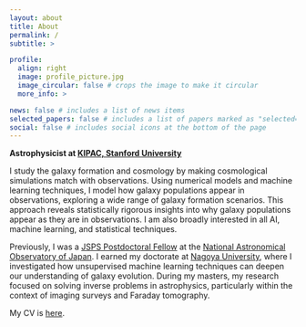 ```yaml
---
layout: about
title: About
permalink: /
subtitle: >

profile:
  align: right
  image: profile_picture.jpg
  image_circular: false # crops the image to make it circular
  more_info: >

news: false # includes a list of news items
selected_papers: false # includes a list of papers marked as "selected={true}"
social: false # includes social icons at the bottom of the page
---
```


**Astrophysicist at [KIPAC, Stanford University](https://kipac.stanford.edu)**

<!-- I study the Universe by combining simulations with observations.  -->
<!-- My research
focuses on the physics that govern galaxy formation and evolution. I use numerical simulations and machine learning techniques to model how galaxy populations appear in observations. This approach allows me to explore a high-dimensional parameter space of possible galaxy formation scenarios, providing
insights into everything from the formation of the youngest galaxies to the growth
of massive galaxies and their host dark matter halos. -->

I study the galaxy formation and cosmology by making cosmological simulations match with observations. Using numerical models and machine learning techniques, I model how galaxy populations appear in observations, exploring a wide range of galaxy formation scenarios. This approach reveals statistically rigorous insights into why galaxy populations appear as they are in observations. I am also broadly interested in all AI, machine learning, and statistical techniques.

Previously, I was a [JSPS Postdoctoral Fellow](https://www.jsps.go.jp/english/e-pd/) at the [National Astronomical Observatory of Japan](https://sci.nao.ac.jp/main/en/). I earned my doctorate at [Nagoya University](https://en.nagoya-u.ac.jp), where I investigated how unsupervised machine learning techniques can deepen our understanding of galaxy evolution. During my masters, my research focused on solving inverse problems in astrophysics, particularly within the context of imaging surveys and Faraday tomography.

My CV is <a href="Cooray_CV_2025.pdf">here</a>.